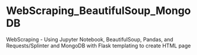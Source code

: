 # WebScraping_BeautifulSoup_MongoDB
WebScraping - Using Jupyter Notebook, BeautifulSoup, Pandas, and Requests/Splinter and MongoDB with Flask templating to create HTML page
